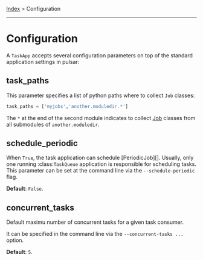 [Index](./index.md) > Configuration
***

# Configuration

A `TaskApp` accepts several configuration parameters on top of the
standard application settings in pulsar:

## task_paths

This parameter specifies a list of python paths where to collect
`Job` classes:
```python
task_paths = ['myjobs','another.moduledir.*']
```
  The ``*`` at the end of the second module indicates to collect
  [Job][] classes from all submodules of ``another.moduledir``.

## schedule_periodic

When ``True``, the task application can schedule [PeriodicJob][]. Usually,
only one running :class:`TaskQueue` application is responsible for
scheduling tasks.
This parameter can be set at the command line via the ``--schedule-periodic``
flag.

**Default**: ``False``.

## concurrent_tasks

Default maximu number of concurrent tasks for a given task consumer.

It can be specified in the command line via the
``--concurrent-tasks ...`` option.

**Default**: ``5``.


[Job]: ./job.md
